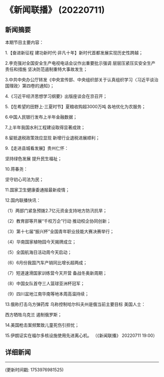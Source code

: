 # 《新闻联播》 (20220711)

## 新闻摘要

本期节目主要内容：


1.【奋进新征程 建功新时代·非凡十年】新时代首都发展实现历史性跨越；


2.李克强对全国安全生产电视电话会议作出重要批示强调 层层压紧压实安全生产责任和措施 坚决防范遏制重特大事故发生；


3.中共中央办公厅转发《中央宣传部、中央组织部关于认真组织学习〈习近平谈治国理政〉第四卷的通知》；


4.《习近平经济思想学习纲要》出版座谈会在京召开；


5.【在希望的田野上·三夏时节】夏粮收购超3000万吨 各地优化为农服务；


6.中国人民银行发布上半年金融数据；


7.上半年我国水利工程建设取得显著成效；


8.留抵退税政策效应显现 新增行业退税进展顺利；


9.【走进县城看发展】贵州仁怀：

坚持绿色发展 提升民生福祉；


10.蒋春尧：

坚守初心司法为民；


11.国家卫生健康委通报最新疫情；


12.国内联播快讯：


（1）两部门紧急预拨2.7亿元资金支持地方防汛抗旱；


（2）教育部等开展“千校万企”行动 推动校企协同创新；


（3）第十七届“振兴杯”全国青年职业技能大赛决赛举行；


（4）华南国家植物园今天揭牌成立；


（5）全国航海日活动周今天启动；


（6）6月份我国汽车产销同比增长超两成；


（7）短道速滑国家训练营今天开营 备战冬奥新周期；


（8）中国女队首夺三人篮球亚洲杯冠军；


（9）四川盆地江南华南等地本周高温持续；


13.俄称打击乌方弹药库 乌称控制哈尔科夫州是俄当前主要目标 美国人士：

西方牺牲乌克兰 遏制俄罗斯；


14.美国枪击案频繁致儿童死伤引担忧；


15.伊朗证实在福尔多核设施使用先进离心机。
（《新闻联播》 20220711 19:00）

## 详细新闻

---

(更新时间戳: 1753976981525)

